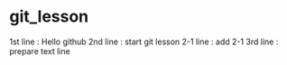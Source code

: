 # git_lesson

1st line : Hello github
2nd line : start git lesson 
2-1 line : add 2-1 
3rd line : prepare text line
